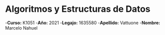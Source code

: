 # Algoritmos y Estructuras de Datos
-**Curso:** K1051
-**Año:** 2021
-**Legajo:** 1635580
-**Apellido:** Vattuone
-**Nombre:** Marcelo Nahuel
